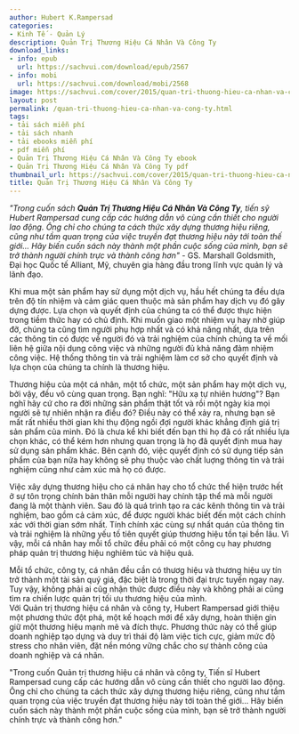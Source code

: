 ```yaml
---
author: Hubert K.Rampersad
categories:
- Kinh Tế - Quản Lý
description: Quản Trị Thương Hiệu Cá Nhân Và Công Ty
download_links:
- info: epub
  url: https://sachvui.com/download/epub/2567
- info: mobi
  url: https://sachvui.com/download/mobi/2568
image: https://sachvui.com/cover/2015/quan-tri-thuong-hieu-ca-nhan-va-cong-ty.jpg
layout: post
permalink: /quan-tri-thuong-hieu-ca-nhan-va-cong-ty.html
tags:
- tải sách miễn phí
- tải sách nhanh
- tải ebooks miễn phí
- pdf miễn phí
- Quản Trị Thương Hiệu Cá Nhân Và Công Ty ebook
- Quản Trị Thương Hiệu Cá Nhân Và Công Ty pdf
thumbnail_url: https://sachvui.com/cover/2015/quan-tri-thuong-hieu-ca-nhan-va-cong-ty.jpg
title: Quản Trị Thương Hiệu Cá Nhân Và Công Ty
---
```


 <div class="item-desc text-justify"> <p><em>"Trong cuốn sách <strong>Quản Trị Thương Hiệu Cá Nhân Và Công Ty</strong>, tiến sỹ Hubert Rampersad cung cấp các hướng dẫn vô cùng cần thiết cho người lao động. Ông chỉ cho chúng ta cách thức xây dựng thương hiệu riêng, cũng như tầm quan trọng của việc truyền đạt thương hiệu này tới toàn thế giới... Hãy biến cuốn sách này thành một phần cuộc sống của mình, bạn sẽ trở thành người chính trực và thành công hơn"</em> - GS. Marshall Goldsmith, Đại học Quốc tế Alliant, Mỹ, chuyên gia hàng đầu trong lĩnh vực quản lý và lãnh đạo.</p><p>Khi mua một sản phẩm hay sử dụng một dịch vụ, hầu hết chúng ta đều dựa trên độ tín nhiệm và cảm giác quen thuộc mà sản phẩm hay dịch vụ đó gây dựng được. Lựa chọn và quyết định của chúng ta có thể được thực hiện trong tiềm thức hay có chủ định. Khi muốn giao một nhiệm vụ hay nhờ giúp đỡ, chúng ta cũng tìm người phụ hợp nhất và có khả năng nhất, dựa trên các thông tin có được về người đó và trải nghiệm của chính chúng ta về mối liên hệ giữa nội dung công việc và những người đủ khả năng đảm nhiệm công việc. Hệ thống thông tin và trải nghiệm làm cơ sở cho quyết định và lựa chọn của chúng ta chính là thương hiệu.</p><p>Thương hiệu của một cá nhân, một tổ chức, một sản phẩm hay một dịch vụ, bởi vậy, đều vô cùng quan trọng. Bạn nghĩ: "Hữu xạ tự nhiên hương"? Bạn nghĩ hãy cứ cho ra đời những sản phẩm thật tốt và rồi một ngày kia mọi người sẽ tự nhiên nhận ra điều đó? Điều này có thể xảy ra, nhưng bạn sẽ mất rất nhiều thời gian khi thụ động ngồi đợi người khác khẳng định giá trị sản phẩm của mình. Đó là chưa kể khi biết đến bạn thì họ đã có rất nhiều lựa chọn khác, có thể kém hơn nhưng quan trọng là họ đã quyết định mua hay sử dụng sản phẩm khác. Bên cạnh đó, việc quyết định có sử dụng tiếp sản phẩm của bạn nữa hay không sẽ phụ thuộc vào chất luợng thông tin và trải nghiệm cũng như cảm xúc mà họ có được.</p><p>Việc xây dựng thương hiệu cho cá nhân hay cho tổ chức thể hiện trước hết ở sự tôn trọng chính bản thân mỗi người hay chính tập thể mà mỗi người đang là một thành viên. Sau đó là quá trình tạo ra các kênh thông tin và trải nghiệm, bao gồm cả cảm xúc, để được người khác biết đến một cách chính xác với thời gian sớm nhất. Tính chính xác cùng sự nhất quán của thông tin và trải nghiệm là những yếu tố tiên quyết giúp thương hiệu tồn tại bền lâu. Vì vậy, mỗi cá nhân hay mỗi tổ chức đều phải có một công cụ hay phương pháp quản trị thương hiệu nghiêm túc và hiệu quả.</p><p>Mỗi tổ chức, công ty, cá nhân đều cần có thươg hiệu và thương hiệu uy tín trở thành một tài sản quý giá, đặc biệt là trong thời đại trực tuyến ngay nay. Tuy vậy, không phải ai cũg nhận thức được điều này và không phải ai cũng tìm ra chiến lược quản trị tối ưu thương hiệu của mình.<br>Với Quản trị thương hiệu cá nhân và công ty, Hubert Rampersad giới thiệu một phương thức đột phá, một kế hoạch mới để xây dựng, hoàn thiện gìn giữ một thương hiệu mạnh mẽ và đích thực. Phương thức này có thể giúp doanh nghiệp tạo dựng và duy trì thái độ làm việc tích cực, giảm mức độ stress cho nhân viên, đặt nền móng vững chắc cho sự thành công của doanh nghiệp và cá nhân.</p><p>"Trong cuốn Quản trị thương hiệu cá nhân và công ty, Tiến sĩ Hubert Rampersad cung cấp các hướng dẫn vô cùng cần thiết cho người lao động. Ông chỉ cho chúng ta cách thức xây dựng thương hiệu riêng, cũng như tầm quan trọng của việc truyền đạt thương hiệu này tới toàn thế giới... Hãy biến cuốn sách này thành một phần cuộc sống của mình, bạn sẽ trở thành người chính trực và thành công hơn."</p> </div>